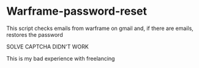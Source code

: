 # Warframe-password-reset
This script checks emails from warframe on gmail and, if there are emails, restores the password

SOLVE CAPTCHA DIDN'T WORK

This is my bad experience with freelancing
